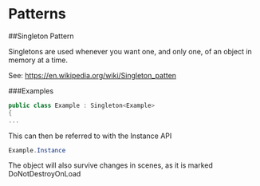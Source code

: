 ﻿# Patterns

##Singleton Pattern

Singletons are used whenever you want one, and only one, of an object in memory at a time.

See: https://en.wikipedia.org/wiki/Singleton_patten

###Examples

```c#
public class Example : Singleton<Example> 
{
...
```

This can then be referred to with the Instance API
```c#
Example.Instance
```

The object will also survive changes in scenes, as it is marked DoNotDestroyOnLoad